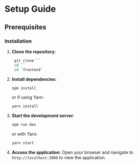 # Setup Guide

## Prerequisites

### Installation

1. **Clone the repository**:
   ```bash
    git clone ``
    cd ``
    cd `frontend`
   ```

2. **Install dependencies**:
   ```bash
   npm install
   ```

   or if using Yarn:

   ```bash
   yarn install
   ```
3. **Start the development server**:
   ```bash
   npm run dev
   ```

   or with Yarn:

   ```bash
   yarn start
   ```

4. **Access the application**:
   Open your browser and navigate to `http://localhost:3000` to view the application.